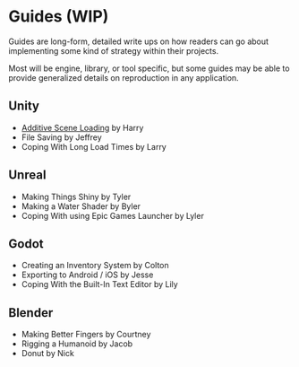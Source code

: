 # Guides (WIP)

Guides are long-form, detailed write ups on how readers can go about implementing some kind of strategy within their projects.

Most will be engine, library, or tool specific, but some guides may be able to provide generalized details on reproduction in any application.

## Unity
* [Additive Scene Loading](./unity-guides/additiveloading.md) by Harry
* File Saving by Jeffrey
* Coping With Long Load Times by Larry

## Unreal
* Making Things Shiny by Tyler
* Making a Water Shader by Byler
* Coping With using Epic Games Launcher by Lyler

## Godot
* Creating an Inventory System by Colton
* Exporting to Android / iOS by Jesse
* Coping With the Built-In Text Editor by Lily

## Blender
* Making Better Fingers by Courtney
* Rigging a Humanoid by Jacob
* Donut by Nick